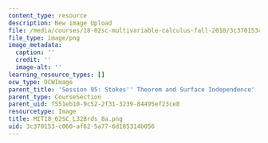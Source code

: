 ```yaml
---
content_type: resource
description: New image Upload
file: /media/courses/18-02sc-multivariable-calculus-fall-2010/3c370153c060af625a776d185314b056_MIT18_02SC_L32Brds_8a.png
file_type: image/png
image_metadata:
  caption: ''
  credit: ''
  image-alt: ''
learning_resource_types: []
ocw_type: OCWImage
parent_title: 'Session 95: Stokes'' Theorem and Surface Independence'
parent_type: CourseSection
parent_uid: f551eb10-9c52-2f31-3239-84495ef23ce8
resourcetype: Image
title: MIT18_02SC_L32Brds_8a.png
uid: 3c370153-c060-af62-5a77-6d185314b056
---
```

